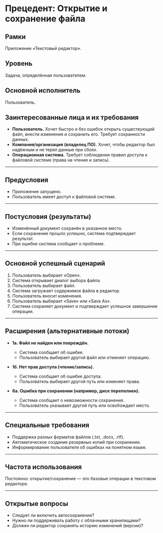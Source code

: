 # Прецедент: Открытие и сохранение файла  


## Рамки  
Приложение «Текстовый редактор».  

## Уровень  
Задача, определённая пользователем.  

## Основной исполнитель  
Пользователь.  



## Заинтересованные лица и их требования  

- **Пользователь.** Хочет быстро и без ошибок открыть существующий файл, внести изменения и сохранить его. Требует сохранности данных.  
- **Компания/организация (владелец ПО).** Хочет, чтобы редактор был надёжным и не терял данные при сбоях.  
- **Операционная система.** Требует соблюдения правил доступа к файловой системе (права на чтение и запись).  

---

## Предусловия  

- Приложение запущено.  
- Пользователь имеет доступ к файловой системе.  

---

## Постусловия (результаты)  

- Изменённый документ сохранён в указанное место.  
- Если сохранение прошло успешно, система подтверждает результат.  
- При ошибке система сообщает о проблеме.  

---

## Основной успешный сценарий  

1. Пользователь выбирает «Open».  
2. Система открывает диалог выбора файла.  
3. Пользователь выбирает файл.  
4. Система загружает содержимое файла в редактор.  
5. Пользователь вносит изменения.  
6. Пользователь выбирает «Save» или «Save As».  
7. Система сохраняет документ и подтверждает успешное завершение операции.  

---

## Расширения (альтернативные потоки)  

- **1а. Файл не найден или повреждён.**  
  - Система сообщает об ошибке.  
  - Пользователь выбирает другой файл или отменяет операцию.  

- **1б. Нет прав доступа (чтение/запись).**  
  - Система сообщает об ошибке доступа.  
  - Пользователь выбирает другой путь или изменяет права.  

- **6а. Ошибка при сохранении (например, диск переполнен).**  
  - Система сообщает о невозможности сохранения.  
  - Пользователь указывает другой путь или освобождает место.  

---

## Специальные требования  

- Поддержка разных форматов файлов (.txt, .docx, .rtf).  
- Автоматическое создание резервных копий при сохранении.  
- Информирование пользователя об ошибках на понятном языке.  

---

## Частота использования  

Постоянно: открытие/сохранение — это базовые операции в текстовом редакторе.  

---

## Открытые вопросы  

- Следует ли включить автосохранение?  
- Нужно ли поддерживать работу с облачными хранилищами?  
- Должен ли редактор сохранять историю изменений (версии)?  
